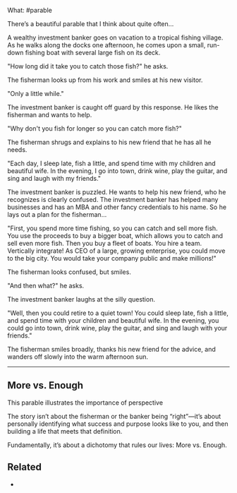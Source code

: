 What: #parable

There’s a beautiful parable that I think about quite often…

A wealthy investment banker goes on vacation to a tropical fishing village. As he walks along the docks one afternoon, he comes upon a small, run-down fishing boat with several large fish on its deck.

"How long did it take you to catch those fish?" he asks.

The fisherman looks up from his work and smiles at his new visitor.

"Only a little while."

The investment banker is caught off guard by this response. He likes the fisherman and wants to help.

"Why don't you fish for longer so you can catch more fish?"

The fisherman shrugs and explains to his new friend that he has all he needs.

"Each day, I sleep late, fish a little, and spend time with my children and beautiful wife. In the evening, I go into town, drink wine, play the guitar, and sing and laugh with my friends."

The investment banker is puzzled. He wants to help his new friend, who he recognizes is clearly confused. The investment banker has helped many businesses and has an MBA and other fancy credentials to his name. So he lays out a plan for the fisherman...

"First, you spend more time fishing, so you can catch and sell more fish. You use the proceeds to buy a bigger boat, which allows you to catch and sell even more fish. Then you buy a fleet of boats. You hire a team. Vertically integrate! As CEO of a large, growing enterprise, you could move to the big city. You would take your company public and make millions!"

The fisherman looks confused, but smiles.

"And then what?" he asks.

The investment banker laughs at the silly question.

"Well, then you could retire to a quiet town! You could sleep late, fish a little, and spend time with your children and beautiful wife. In the evening, you could go into town, drink wine, play the guitar, and sing and laugh with your friends."

The fisherman smiles broadly, thanks his new friend for the advice, and wanders off slowly into the warm afternoon sun.

-----

## More vs. Enough

This parable illustrates the importance of perspective

The story isn’t about the fisherman or the banker being “right”—it’s about personally identifying what success and purpose looks like to you, and then building a life that meets that definition.

Fundamentally, it’s about a dichotomy that rules our lives: More vs. Enough.

## Related
- 